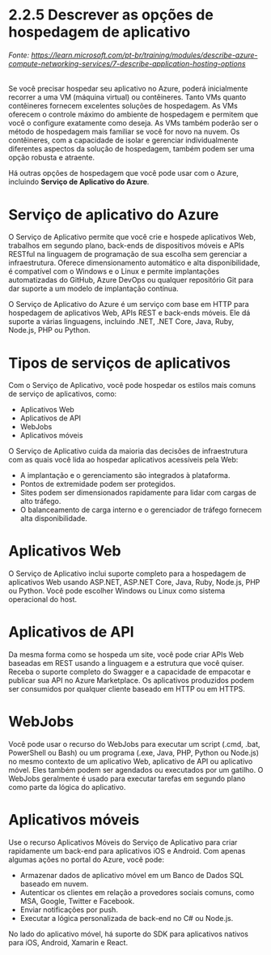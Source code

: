 # 2.2.5 Descrever as opções de hospedagem de aplicativo
###### Fonte: https://learn.microsoft.com/pt-br/training/modules/describe-azure-compute-networking-services/7-describe-application-hosting-options

Se você precisar hospedar seu aplicativo no Azure, poderá inicialmente recorrer a uma VM (máquina virtual) ou contêineres. Tanto VMs quanto contêineres fornecem excelentes soluções de hospedagem. As VMs oferecem o controle máximo do ambiente de hospedagem e permitem que você o configure exatamente como deseja. As VMs também poderão ser o método de hospedagem mais familiar se você for novo na nuvem. Os contêineres, com a capacidade de isolar e gerenciar individualmente diferentes aspectos da solução de hospedagem, também podem ser uma opção robusta e atraente.

Há outras opções de hospedagem que você pode usar com o Azure, incluindo **Serviço de Aplicativo do Azure**.

# Serviço de aplicativo do Azure

O Serviço de Aplicativo permite que você crie e hospede aplicativos Web, trabalhos em segundo plano, back-ends de dispositivos móveis e APIs RESTful na linguagem de programação de sua escolha sem gerenciar a infraestrutura. Oferece dimensionamento automático e alta disponibilidade, é compatível com o Windows e o Linux e permite implantações automatizadas do GitHub, Azure DevOps ou qualquer repositório Git para dar suporte a um modelo de implantação contínua.

O Serviço de Aplicativo do Azure é um serviço com base em HTTP para hospedagem de aplicativos Web, APIs REST e back-ends móveis. Ele dá suporte a várias linguagens, incluindo .NET, .NET Core, Java, Ruby, Node.js, PHP ou Python.

# Tipos de serviços de aplicativos

Com o Serviço de Aplicativo, você pode hospedar os estilos mais comuns de serviço de aplicativos, como:

* Aplicativos Web
* Aplicativos de API
* WebJobs
* Aplicativos móveis

O Serviço de Aplicativo cuida da maioria das decisões de infraestrutura com as quais você lida ao hospedar aplicativos acessíveis pela Web:

* A implantação e o gerenciamento são integrados à plataforma.
* Pontos de extremidade podem ser protegidos.
* Sites podem ser dimensionados rapidamente para lidar com cargas de alto tráfego.
* O balanceamento de carga interno e o gerenciador de tráfego fornecem alta disponibilidade.

# Aplicativos Web

O Serviço de Aplicativo inclui suporte completo para a hospedagem de aplicativos Web usando ASP.NET, ASP.NET Core, Java, Ruby, Node.js, PHP ou Python. Você pode escolher Windows ou Linux como sistema operacional do host.

# Aplicativos de API

Da mesma forma como se hospeda um site, você pode criar APIs Web baseadas em REST usando a linguagem e a estrutura que você quiser. Receba o suporte completo do Swagger e a capacidade de empacotar e publicar sua API no Azure Marketplace. Os aplicativos produzidos podem ser consumidos por qualquer cliente baseado em HTTP ou em HTTPS.

# WebJobs

Você pode usar o recurso do WebJobs para executar um script (.cmd, .bat, PowerShell ou Bash) ou um programa (.exe, Java, PHP, Python ou Node.js) no mesmo contexto de um aplicativo Web, aplicativo de API ou aplicativo móvel. Eles também podem ser agendados ou executados por um gatilho. O WebJobs geralmente é usado para executar tarefas em segundo plano como parte da lógica do aplicativo.

# Aplicativos móveis

Use o recurso Aplicativos Móveis do Serviço de Aplicativo para criar rapidamente um back-end para aplicativos iOS e Android. Com apenas algumas ações no portal do Azure, você pode:

* Armazenar dados de aplicativo móvel em um Banco de Dados SQL baseado em nuvem.
* Autenticar os clientes em relação a provedores sociais comuns, como MSA, Google, Twitter e Facebook.
* Enviar notificações por push.
* Executar a lógica personalizada de back-end no C# ou Node.js.

No lado do aplicativo móvel, há suporte do SDK para aplicativos nativos para iOS, Android, Xamarin e React.
